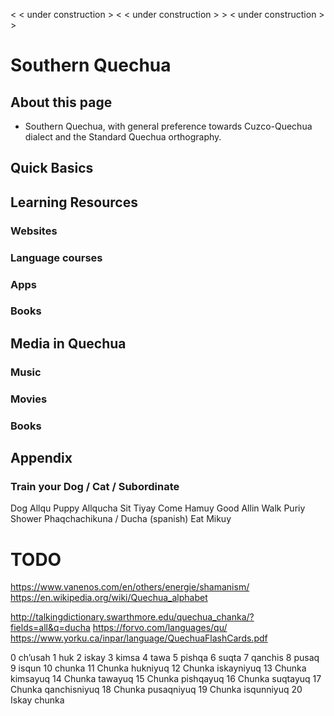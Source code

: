  < < under construction > < < under construction > > < under construction > >



# Southern Quechua


## About this page

* Southern Quechua, with general preference towards Cuzco-Quechua dialect and the Standard Quechua orthography.

## Quick Basics



## Learning Resources



### Websites



### Language courses



### Apps



### Books



## Media in Quechua



### Music



### Movies



### Books


## Appendix

### Train your Dog / Cat / Subordinate 
Dog		Allqu
Puppy		Allqucha
Sit		Tiyay
Come 		Hamuy
Good		Allin
Walk		Puriy
Shower	Phaqchachikuna / Ducha (spanish)
Eat		Mikuy

# TODO

https://www.vanenos.com/en/others/energie/shamanism/
https://en.wikipedia.org/wiki/Quechua_alphabet

http://talkingdictionary.swarthmore.edu/quechua_chanka/?fields=all&q=ducha
https://forvo.com/languages/qu/
https://www.yorku.ca/inpar/language/QuechuaFlashCards.pdf


0
ch’usah
1
huk
2
iskay
3
kimsa
4
tawa
5
pishqa
6
suqta
7
qanchis
8
pusaq
9
isqun
10
chunka
11
Chunka hukniyuq
12
Chunka iskayniyuq
13
Chunka kimsayuq
14
Chunka tawayuq
15
Chunka pishqayuq
16
Chunka suqtayuq
17
Chunka qanchisniyuq
18
Chunka pusaqniyuq
19
Chunka isqunniyuq
20
Iskay chunka




